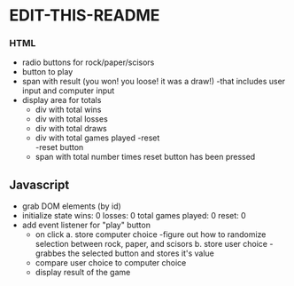 # EDIT-THIS-README
### HTML
- radio buttons for rock/paper/scisors
- button to play
- span with result (you won! you loose! it was a draw!)
    -that includes user input and computer input 
- display area for totals 
    - div with total wins
    - div with total losses
    - div with total draws 
    - div with total games played
-reset  
    -reset button
    - span with total number times reset button has been pressed 


## Javascript
 - grab DOM elements (by id)
 - initialize state 
     wins: 0 
     losses: 0 
     total games played: 0 
     reset: 0 
 - add event listener for "play" button
    - on click 
        a. store computer choice 
            -figure out how to randomize selection between rock, paper, and scisors 
        b. store user choice 
            - grabbes the selected button and stores it's value 
    - compare user choice to computer choice 
    - display result of the game 